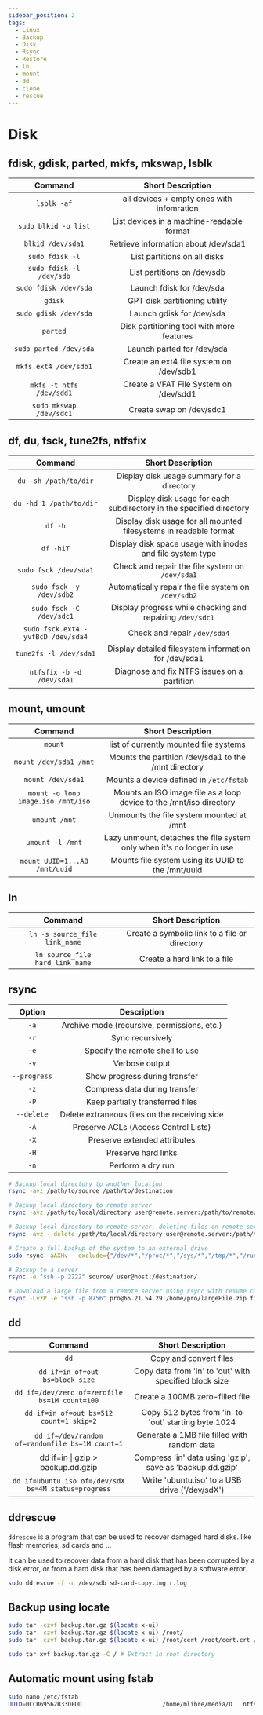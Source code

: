 ```yaml
---
sidebar_position: 2
tags:
  - Linux
  - Backup
  - Disk
  - Rsync
  - Restore
  - ln
  - mount
  - dd
  - clone
  - rescue
---
```


# Disk

## fdisk, gdisk, parted, mkfs, mkswap, lsblk

|         Command          |             Short Description             |
| :----------------------: | :---------------------------------------: |
|       `lsblk -af`        | all devices + empty ones with infomration |
|   `sudo blkid -o list`   | List devices in a machine-readable format |
|    `blkid /dev/sda1`     |   Retrieve information about /dev/sda1    |
|     `sudo fdisk -l`      |       List partitions on all disks        |
| `sudo fdisk -l /dev/sdb` |        List partitions on /dev/sdb        |
|  `sudo fdisk /dev/sda`   |         Launch fdisk for /dev/sda         |
|         `gdisk`          |       GPT disk partitioning utility       |
|  `sudo gdisk /dev/sda`   |         Launch gdisk for /dev/sda         |
|         `parted`         | Disk partitioning tool with more features |
|  `sudo parted /dev/sda`  |        Launch parted for /dev/sda         |
|  `mkfs.ext4 /dev/sdb1`   |  Create an ext4 file system on /dev/sdb1  |
| `mkfs -t ntfs /dev/sdd1` |  Create a VFAT File System on /dev/sdd1   |
| `sudo mkswap /dev/sdc1`  |         Create swap on /dev/sdc1          |

## df, du, fsck, tune2fs, ntfsfix

|              Command               |                          Short Description                          |
| :--------------------------------: | :-----------------------------------------------------------------: |
|       `du -sh /path/to/dir`        |             Display disk usage summary for a directory              |
|      `du -hd 1 /path/to/dir`       | Display disk usage for each subdirectory in the specified directory |
|              `df -h`               |  Display disk usage for all mounted filesystems in readable format  |
|             `df -hiT`              |      Display disk space usage with inodes and file system type      |
|       `sudo fsck /dev/sda1`        |           Check and repair the file system on `/dev/sda1`           |
|      `sudo fsck -y /dev/sdb2`      |         Automatically repair the file system on `/dev/sdb2`         |
|      `sudo fsck -C /dev/sdc1`      |      Display progress while checking and repairing `/dev/sdc1`      |
| `sudo fsck.ext4 -yvfBcD /dev/sda4` |                    Check and repair `/dev/sda4`                     |
|       `tune2fs -l /dev/sda1`       |        Display detailed filesystem information for /dev/sda1        |
|     `ntfsfix -b -d /dev/sda1`      |             Diagnose and fix NTFS issues on a partition             |

## mount, umount

|              Command               |                           Short Description                            |
| :--------------------------------: | :--------------------------------------------------------------------: |
|              `mount`               |                 list of currently mounted file systems                 |
|       `mount /dev/sda1 /mnt`       |          Mounts the partition /dev/sda1 to the /mnt directory          |
|         `mount /dev/sda1`          |                Mounts a device defined in `/etc/fstab`                 |
| `mount -o loop image.iso /mnt/iso` |  Mounts an ISO image file as a loop device to the /mnt/iso directory   |
|           `umount /mnt`            |                Unmounts the file system mounted at /mnt                |
|          `umount -l /mnt`          | Lazy unmount, detaches the file system only when it's no longer in use |
|   `mount UUID=1...AB /mnt/uuid`    |           Mounts file system using its UUID to the /mnt/uuid           |

## ln

|             Command             |               Short Description               |
| :-----------------------------: | :-------------------------------------------: |
|  `ln -s source_file link_name`  | Create a symbolic link to a file or directory |
| `ln source_file hard_link_name` |         Create a hard link to a file          |

## rsync

|    Option    |                  Description                  |
| :----------: | :-------------------------------------------: |
|     `-a`     |  Archive mode (recursive, permissions, etc.)  |
|     `-r`     |               Sync recursively                |
|     `-e`     |        Specify the remote shell to use        |
|     `-v`     |                Verbose output                 |
| `--progress` |         Show progress during transfer         |
|     `-z`     |         Compress data during transfer         |
|     `-P`     |       Keep partially transferred files        |
|  `--delete`  | Delete extraneous files on the receiving side |
|     `-A`     |     Preserve ACLs (Access Control Lists)      |
|     `-X`     |         Preserve extended attributes          |
|     `-H`     |              Preserve hard links              |
|     `-n`     |               Perform a dry run               |

```bash
# Backup local directory to another location
rsync -avz /path/to/source /path/to/destination

# Backup local directory to remote server
rsync -avz /path/to/local/directory user@remote.server:/path/to/remote/directory

# Backup local directory to remote server, deleting files on remote server if they are deleted locally
rsync -avz --delete /path/to/local/directory user@remote.server:/path/to/remote/directory

# Create a full backup of the system to an external drive
sudo rsync -aAXHv --exclude={"/dev/*","/proc/*","/sys/*","/tmp/*","/run/*","/mnt/*","/var/*","/media/*","/usr/*","/lib/*","/lib64/","/lost+found","/swapfile",".npm*",".npm/*","node_modules*","node_modules/*","mesa_shader_cache*","steamapps*","Data*","Steam*","/home/mlibre/media/*"} / /run/media/mlibre/D/Linux/backup/

# Backup to a server
rsync -e "ssh -p 2222" source/ user@host:/destination/

# Download a large file from a remote server using rsync with resume capability
rsync -LvzP -e "ssh -p 8756" pro@65.21.54.29:/home/pro/largeFile.zip file.zip
```

## dd

|                       Command                        |                     Short Description                     |
| :--------------------------------------------------: | :-------------------------------------------------------: |
|                         `dd`                         |                  Copy and convert files                   |
|           `dd if=in of=out bs=block_size`            |  Copy data from 'in' to 'out' with specified block size   |
|    `dd if=/dev/zero of=zerofile bs=1M count=100`     |              Create a 100MB zero-filled file              |
|       `dd if=in of=out bs=512 count=1 skip=2`        |   Copy 512 bytes from 'in' to 'out' starting byte 1024    |
|   `dd if=/dev/random of=randomfile bs=1M count=1`    |        Generate a 1MB file filled with random data        |
|          dd if=in \| gzip > backup.dd.gzip           | Compress 'in' data using 'gzip', save as 'backup.dd.gzip' |
| `dd if=ubuntu.iso of=/dev/sdX bs=4M status=progress` |      Write 'ubuntu.iso' to a USB drive ('/dev/sdX')       |

## ddrescue

`ddrescue` is a program that can be used to recover damaged hard disks. like flash memories, sd cards and ...

It can be used to recover data from a hard disk that has been corrupted by a disk error, or from a hard disk that has been damaged by a software error.

```bash
sudo ddrescue -f -n /dev/sdb sd-card-copy.img r.log 
```

## Backup using locate

```bash
sudo tar -czvf backup.tar.gz $(locate x-ui)
sudo tar -czvf backup.tar.gz $(locate x-ui) /root/
sudo tar -czvf backup.tar.gz $(locate x-ui) /root/cert /root/cert.crt /root/private.key /root/.acme.sh

sudo tar xvf backup.tar.gz -C / # Extract in root directory
```

## Automatic mount using fstab

```bash
sudo nano /etc/fstab
UUID=0CCB69562B33DFDD                       /home/mlibre/media/D   ntfs-3g        uid=1000,gid=1000,rw,auto,user,exec,umask=000 0 0
```

